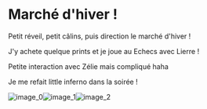 # Marché d'hiver !
Petit réveil, petit câlins, puis direction le marché d'hiver !

J'y achete quelque prints et je joue au Echecs avec Lierre !

Petite interaction avec Zélie mais compliqué haha 

Je me refait little inferno dans la soirée !

![image_0](images/image_129.jpg)![image_1](images/image_130.jpg)![image_2](images/image_131.jpg)